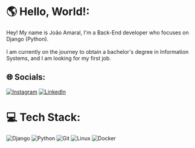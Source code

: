 # 🌎 Hello, World!:
Hey! My name is João Amaral, I'm a Back-End developer who focuses on Django (Python).<br><br>I am currently on the journey to obtain a bachelor's degree in Information Systems, and I am looking for my first job.


## 🌐 Socials:
[![Instagram](https://img.shields.io/badge/Instagram-%23E4405F.svg?logo=Instagram&logoColor=white)](https://instagram.com/j.amaralm) [![LinkedIn](https://img.shields.io/badge/LinkedIn-%230077B5.svg?logo=linkedin&logoColor=white)](https://linkedin.com/in/jamaralm) 

# 💻 Tech Stack:
![Django](https://img.shields.io/badge/Django-092E20?style=for-the-badge&logo=django&logoColor=white
) ![Python](https://img.shields.io/badge/Python-3776AB?style=for-the-badge&logo=python&logoColor=white) ![Git](https://img.shields.io/badge/Git-E34F26?style=for-the-badge&logo=git&logoColor=white) ![Linux](https://img.shields.io/badge/Linux-E34F26?style=for-the-badge&logo=linux&logoColor=black) ![Docker](https://img.shields.io/badge/Docker-2496ED?style=for-the-badge&logo=docker&logoColor=white)
